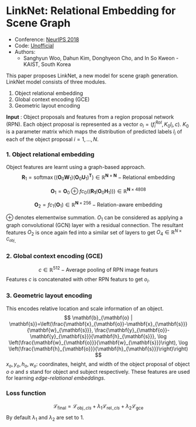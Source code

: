 # LinkNet: Relational Embedding for Scene Graph

- Conference: [NeurIPS 2018](https://papers.nips.cc/paper/7337-linknet-relational-embedding-for-scene-graph)
- Code: [Unofficial](https://github.com/jiayan97/linknet-pytorch)
- Authors:
    - Sanghyun Woo, Dahun Kim, Donghyeon Cho, and In So Kweon - KAIST, South Korea

This paper proposes LinkNet, a new model for scene graph generation. LinkNet model consists of three modules.
1. Object relational embedding
2. Global context encoding (GCE)
3. Geometric layout encoding

__Input__ : Object proposals and features from a region proposal network (RPN).
Each object proposal is represented as a vector $o_i = (f_i^{RoI}, K_0l_i, c)$. $K_0$ is a parameter matrix which maps the distribution of predicted labels $l_i$ of each of the object proposal $i=1,..., N$.

### 1. Object relational embedding
Object features are learnt using a graph-based approach.
$$ \mathbf{R}_{1}=\operatorname{softmax}\left(\left(\mathbf{O}_{0} \mathbf{W}_{1}\right)\left(\mathbf{O}_{0} \mathbf{U}_{1}\right)^{\mathbf{T}}\right) \in \mathbb{R}^{\mathbf{N} \times \mathbf{N}} - \text{Relational embedding}$$

$$ \mathbf{O}_{1}=\mathbf{O}_{0} \oplus f c_{0}\left(\left(\mathbf{R}_{\mathbf{1}}\left(\mathbf{O}_{0} \mathbf{H}_{1}\right)\right)\right) \in \mathbb{R}^{\mathbf{N} \times 4808} $$

$$ \mathbf{O}_{2}=f c_{1}\left(\mathbf{O}_{1}\right) \in \mathbb{R}^{\mathbf{N} \times 256} - \text{Relation-aware embedding} $$

$\oplus$ denotes elementwise summation. $O_1$ can be considered as applying a graph convolutional (GCN) layer with a residual connection. The resultant features $O_2$ is once again fed into a similar set of layers to get $O_4 \in \mathbb{R}^{N \times C_{obj}}$.

### 2. Global context encoding (GCE)
$$ c \in \mathbb{R}^{512} - \text{Average pooling of RPN image featurs}$$
Features $c$ is concatenated with other RPN featurs to get $o_i$.

### 3. Geometric layout encoding
This encodes relative location and scale information of an object.
$$ \mathbf{b}_{\mathbf{o} | \mathbf{s}}=\left(\frac{\mathbf{x}_{\mathbf{o}}-\mathbf{x}_{\mathbf{s}}}{\mathbf{w}_{\mathbf{s}}}, \frac{\mathbf{y}_{\mathbf{o}}-\mathbf{y}_{\mathbf{s}}}{\mathbf{h}_{\mathbf{s}}}, \log \left(\frac{\mathbf{w}_{\mathbf{o}}}{\mathbf{w}_{\mathbf{s}}}\right), \log \left(\frac{\mathbf{h}_{\mathbf{o}}}{\mathbf{h}_{\mathbf{s}}}\right)\right) $$
$x_o, y_o, h_o, w_o$: coordinates, height, and width of the object proposal of object $o$
$o$ and $s$ stand for object and subject respectively. These features are used for learning _edge-relational embeddings_.

### Loss function
$$ \mathcal{L}_{\text {final}}=\mathcal{L}_{\text {obj}_{-} c l s}+\lambda_{1} \mathcal{L}_{\text {rel}_{-} c l s}+\lambda_{2} \mathcal{L}_{\text {gce}} $$
By default $\lambda_1$ and $\lambda_2$ are set to 1.
